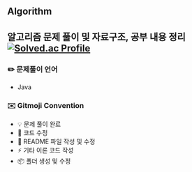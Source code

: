 ## Algorithm
알고리즘 문제 풀이 및 자료구조, 공부 내용 정리
[![Solved.ac Profile](http://mazassumnida.wtf/api/v2/generate_badge?boj=seha7527)](https://solved.ac/seha7527/)
---

### ✏️ 문제풀이 언어
- Java

### ✉️ Gitmoji Convention
- :bulb: 문제 풀이 완료
- :hammer: 코드 수정
- :memo: README 파일 작성 및 수정
- :zap: 기타 이론 코드 작성
- :package: 폴더 생성 및 수정